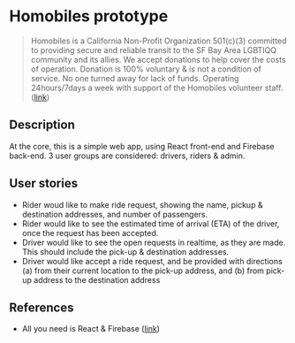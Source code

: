 # Homobiles prototype
> Homobiles is a California Non-Profit Organization 501(c)(3) committed to providing secure and reliable transit to the SF Bay Area LGBTIQQ community and its allies. We accept donations to help cover the costs of operation. Donation is 100% voluntary & is not a condition of service. No one turned away for lack of funds. Operating 24hours/7days a week with support of the Homobiles volunteer staff. ([link](http://www.homobiles.org/)) 

## Description

At the core, this is a simple web app, using React front-end and Firebase back-end. 3 user groups are considered: drivers, riders & admin.

## User stories

* Rider woud like to make ride request, showing the name, pickup & destination addresses, and number of passengers.
* Rider would like to see the estimated time of arrival (ETA) of the driver, once the request has been accepted.
* Driver would like to see the open requests in realtime, as they are made. This should include the pick-up & destination addresses. 
* Driver would like accept a ride request, and be provided with directions (a) from their current location to the pick-up address, and (b) from pick-up address to the destination address

## References
* All you need is React & Firebase ([link](https://www.codementor.io/yurio/all-you-need-is-react-firebase-4v7g9p4kf))